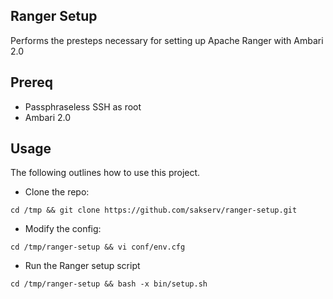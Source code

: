 Ranger Setup
-------------------------

Performs the presteps necessary for setting up Apache Ranger with Ambari 2.0


Prereq
------

* Passphraseless SSH as root
* Ambari 2.0

Usage
-----

The following outlines how to use this project.

* Clone the repo:
```
cd /tmp && git clone https://github.com/sakserv/ranger-setup.git
```

* Modify the config:
```
cd /tmp/ranger-setup && vi conf/env.cfg
```

* Run the Ranger setup script
```
cd /tmp/ranger-setup && bash -x bin/setup.sh
```
